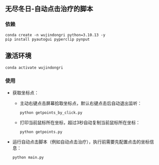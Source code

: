 ## 无尽冬日-自动点击治疗的脚本

### 依赖
```shell
conda create -n wujindongri python=3.10.13 -y 
pip install pyautogui pyperclip pynput
```

## 激活环境
```shell
conda activate wujindongri
```

### 使用

- 获取坐标点：

    - 主动右键点击屏幕拾取坐标点，默认右键点击后自动退出监听：
        ```shell
        python getpoints_by_click.py
        ```

    - 打印当前鼠标所在坐标，超过3秒自动复制当前鼠标所在坐标：
        ```shell
        python getpoints.py
        ```

- 运行自动点击脚本（例如自动点击治疗），执行前需要先配置点击的坐标信息：
    ```shell
    python main.py
    ```